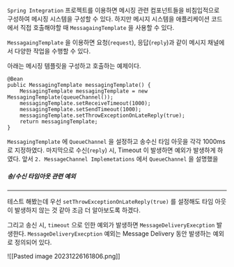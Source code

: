 
`Spring Integration` 프로젝트를 이용하면 메시징 관련 컴포넌트들을 비침입적으로 구성하여 메시징 시스템을 구성할 수 있다. 하지만 메시지 시스템을 애플리케이션 코드에서 직접 호출해야할 때  `MessagaingTemplate` 을 사용할 수 있다. 

`MessagaingTemplate` 을 이용하면 요청(`request`), 응답(`reply`)과 같이 메시지 채널에서 다양한 작업을 수행할 수 있다.

아래는 메시징 템플릿을 구성하고 호출하는 예제이다.

```
@Bean  
public MessagingTemplate messagingTemplate() {  
    MessagingTemplate messagingTemplate = new MessagingTemplate(queueChannel());  
    messagingTemplate.setReceiveTimeout(1000);  
    messagingTemplate.setSendTimeout(1000);  
	messagingTemplate.setThrowExceptionOnLateReply(true);
    return messagingTemplate;  
}
```

`MessagingTemplate` 에 `QueueChannel` 을 설정하고 송수신 타임 아웃을 각각 1000ms로 지정하였다.
마지막으로 수신(`reply`) 시, Timeout 이 발생하면 예외가 발생하게 하였다. 앞서 `2. MessageChannel Implemetations` 에서 `QueueChannel` 을 설명했을


##### 송/수신 타임아웃 관련 예외
---
테스트 해봤는데 우선 `setThrowExceptionOnLateReply(true)` 를 설정해도 타임 아웃이 발생하지 않는 것 같아 조금 더 알아보도록 하겠다.

그리고 송신 시, `timeout` 으로 인한 예외가 발생하면 `MessageDeliveryExecption` 발생한다. `MessageDeliveryExecption` 예외는 Message Delivery 동안 발생하는 예외로 정의되어 있다.


![[Pasted image 20231226161806.png]]

